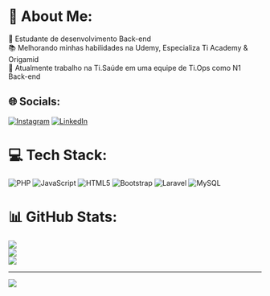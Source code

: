 # 💫 About Me:
🚧 Estudante de desenvolvimento Back-end<br>
📚 Melhorando minhas habilidades na Udemy, Especializa Ti Academy & Origamid<br>
🚀 Atualmente trabalho na Ti.Saúde em uma equipe de Ti.Ops como N1 Back-end<br>


## 🌐 Socials:
[![Instagram](https://img.shields.io/badge/Instagram-%23E4405F.svg?logo=Instagram&logoColor=white)](https://instagram.com/https://www.instagram.com/vandomax/) [![LinkedIn](https://img.shields.io/badge/LinkedIn-%230077B5.svg?logo=linkedin&logoColor=white)](https://linkedin.com/in/https://www.linkedin.com/in/vanderssonmax/) 

# 💻 Tech Stack:
![PHP](https://img.shields.io/badge/php-%23777BB4.svg?style=flat&logo=php&logoColor=white) ![JavaScript](https://img.shields.io/badge/javascript-%23323330.svg?style=flat&logo=javascript&logoColor=%23F7DF1E) ![HTML5](https://img.shields.io/badge/html5-%23E34F26.svg?style=flat&logo=html5&logoColor=white) ![Bootstrap](https://img.shields.io/badge/bootstrap-%23563D7C.svg?style=flat&logo=bootstrap&logoColor=white) ![Laravel](https://img.shields.io/badge/laravel-%23FF2D20.svg?style=flat&logo=laravel&logoColor=white) ![MySQL](https://img.shields.io/badge/mysql-%2300f.svg?style=flat&logo=mysql&logoColor=white)
# 📊 GitHub Stats:
![](https://github-readme-stats.vercel.app/api?username=vandomax&theme=dark&hide_border=true&include_all_commits=false&count_private=false)<br/>
![](https://github-readme-streak-stats.herokuapp.com/?user=vandomax&theme=dark&hide_border=true)<br/>
![](https://github-readme-stats.vercel.app/api/top-langs/?username=vandomax&theme=dark&hide_border=true&include_all_commits=false&count_private=false&layout=compact)

---
[![](https://visitcount.itsvg.in/api?id=vandomax&icon=3&color=0)](https://visitcount.itsvg.in)

<!-- Proudly created with GPRM ( https://gprm.itsvg.in ) -->
